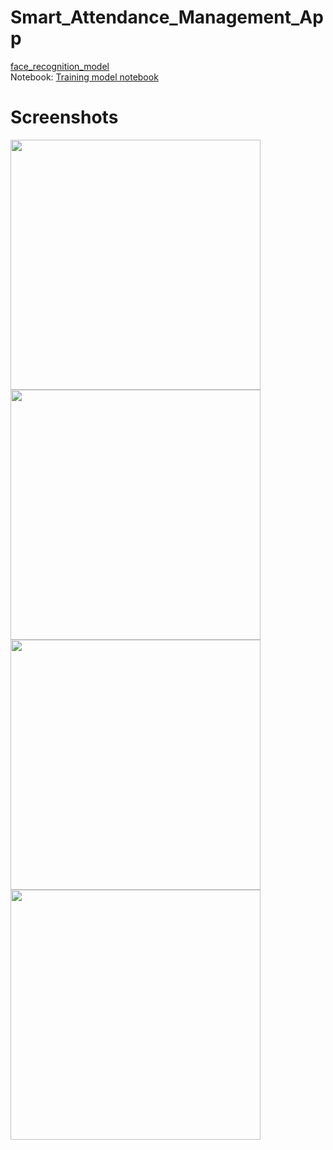 # Smart_Attendance_Management_App

[face_recognition_model](https://drive.google.com/file/d/1EJnMNjI4fCBkewhpUShoGx9uZNw9uIQ7/view?usp=sharing)      
Notebook: [Training model notebook](https://www.kaggle.com/omkaramilkanthwar/face-model)

# Screenshots
<img src="https://github.com/lnx2000/Smart_Attendance_Management_App/blob/master/images/login_dark.jpg" height="400">      <img src="https://github.com/lnx2000/Smart_Attendance_Management_App/blob/master/images/login_light.jpg" height="400">      <img src="https://github.com/lnx2000/Smart_Attendance_Management_App/blob/master/images/signup_dark.jpg" height="400">      <img src="https://github.com/lnx2000/Smart_Attendance_Management_App/blob/master/images/signup_light.jpg" height="400">

